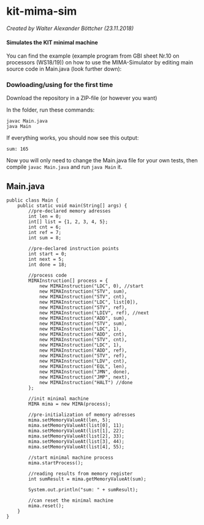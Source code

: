 # kit-mima-sim
_Created by Walter Alexander Böttcher (23.11.2018)_

#### Simulates the KIT minimal machine

You can find the example (example program from GBI sheet Nr.10 on processors (WS18/19)) on how to use the MIMA-Simulator by editing main source code in Main.java (look further down):

### Dowloading/using for the first time
Download the repository in a ZIP-file (or however you want)

In the folder, run these commands:
```
javac Main.java
java Main
```

If everything works, you should now see this output:
```
sum: 165
```

Now you will only need to change the Main.java file for your own tests, then compile `javac Main.java` and run `java Main` it.

## Main.java

```
public class Main {
    public static void main(String[] args) {
        //pre-declared memory adresses
        int len = 0;
        int[] list = {1, 2, 3, 4, 5};
        int cnt = 6;
        int ref = 7;
        int sum = 8;

        //pre-declared instruction points
        int start = 0;
        int next = 5;
        int done = 18;

        //process code
        MIMAInstruction[] process = {
            new MIMAInstruction("LDC", 0), //start
            new MIMAInstruction("STV", sum),
            new MIMAInstruction("STV", cnt),
            new MIMAInstruction("LDC", list[0]),
            new MIMAInstruction("STV", ref),
            new MIMAInstruction("LDIV", ref), //next
            new MIMAInstruction("ADD", sum),
            new MIMAInstruction("STV", sum),
            new MIMAInstruction("LDC", 1),
            new MIMAInstruction("ADD", cnt),
            new MIMAInstruction("STV", cnt),
            new MIMAInstruction("LDC", 1),
            new MIMAInstruction("ADD", ref),
            new MIMAInstruction("STV", ref),
            new MIMAInstruction("LDV", cnt),
            new MIMAInstruction("EQL", len),
            new MIMAInstruction("JMN", done),
            new MIMAInstruction("JMP", next),
            new MIMAInstruction("HALT") //done
        };

        //init minimal machine
        MIMA mima = new MIMA(process);

        //pre-initialization of memory adresses
        mima.setMemoryValueAt(len, 5);
        mima.setMemoryValueAt(list[0], 11);
        mima.setMemoryValueAt(list[1], 22);
        mima.setMemoryValueAt(list[2], 33);
        mima.setMemoryValueAt(list[3], 44);
        mima.setMemoryValueAt(list[4], 55);

        //start minimal machine process
        mima.startProcess();

        //reading results from memory register
        int sumResult = mima.getMemoryValueAt(sum);

        System.out.println("sum: " + sumResult);

        //can reset the minimal machine
        mima.reset();
    }
}

```
